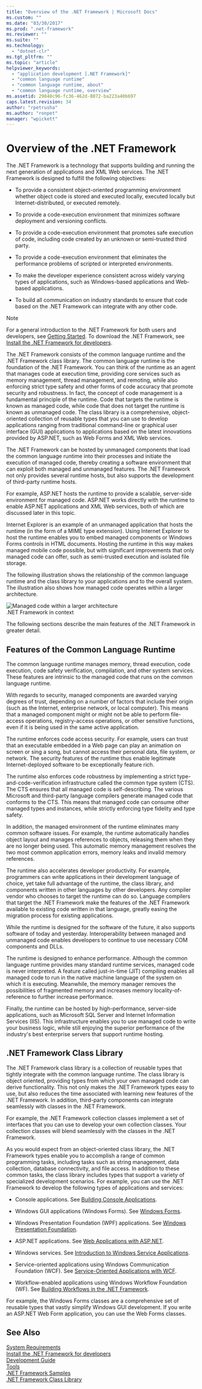 ```yaml
---
title: "Overview of the .NET Framework | Microsoft Docs"
ms.custom: ""
ms.date: "03/30/2017"
ms.prod: ".net-framework"
ms.reviewer: ""
ms.suite: ""
ms.technology: 
  - "dotnet-clr"
ms.tgt_pltfrm: ""
ms.topic: "article"
helpviewer_keywords: 
  - "application development [.NET Framework]"
  - "common language runtime"
  - "common language runtime, about"
  - "common language runtime, overview"
ms.assetid: 29848c96-fc36-462d-8072-ba223a40b697
caps.latest.revision: 34
author: "rpetrusha"
ms.author: "ronpet"
manager: "wpickett"
---
```

# Overview of the .NET Framework
The .NET Framework is a technology that supports building and running the next generation of applications and XML Web services. The .NET Framework is designed to fulfill the following objectives:  
  
-   To provide a consistent object-oriented programming environment whether object code is stored and executed locally, executed locally but Internet-distributed, or executed remotely.  
  
-   To provide a code-execution environment that minimizes software deployment and versioning conflicts.  
  
-   To provide a code-execution environment that promotes safe execution of code, including code created by an unknown or semi-trusted third party.  
  
-   To provide a code-execution environment that eliminates the performance problems of scripted or interpreted environments.  
  
-   To make the developer experience consistent across widely varying types of applications, such as Windows-based applications and Web-based applications.  
  
-   To build all communication on industry standards to ensure that code based on the .NET Framework can integrate with any other code.  
  
> [!NOTE]
>  For a general introduction to the .NET Framework for both users and developers, see [Getting Started](../../../docs/framework/get-started/index.md). To download the .NET Framework, see [Install the .NET Framework for developers](../../../docs/framework/install/guide-for-developers.md).  
  
 The .NET Framework consists of the common language runtime and the .NET Framework class library. The common language runtime is the foundation of the .NET Framework. You can think of the runtime as an agent that manages code at execution time, providing core services such as memory management, thread management, and remoting, while also enforcing strict type safety and other forms of code accuracy that promote security and robustness. In fact, the concept of code management is a fundamental principle of the runtime. Code that targets the runtime is known as managed code, while code that does not target the runtime is known as unmanaged code. The class library is a comprehensive, object-oriented collection of reusable types that you can use to develop applications ranging from traditional command-line or graphical user interface (GUI) applications to applications based on the latest innovations provided by ASP.NET, such as Web Forms and XML Web services.  
  
 The .NET Framework can be hosted by unmanaged components that load the common language runtime into their processes and initiate the execution of managed code, thereby creating a software environment that can exploit both managed and unmanaged features. The .NET Framework not only provides several runtime hosts, but also supports the development of third-party runtime hosts.  
  
 For example, ASP.NET hosts the runtime to provide a scalable, server-side environment for managed code. ASP.NET works directly with the runtime to enable ASP.NET applications and XML Web services, both of which are discussed later in this topic.  
  
 Internet Explorer is an example of an unmanaged application that hosts the runtime (in the form of a MIME type extension). Using Internet Explorer to host the runtime enables you to embed managed components or Windows Forms controls in HTML documents. Hosting the runtime in this way makes managed mobile code possible, but with significant improvements that only managed code can offer, such as semi-trusted execution and isolated file storage.  
  
 The following illustration shows the relationship of the common language runtime and the class library to your applications and to the overall system. The illustration also shows how managed code operates within a larger architecture.  
  
 ![Managed code within a larger architecture](../../../docs/framework/get-started/media/circle.gif "circle")  
.NET Framework in context  
  
 The following sections describe the main features of the .NET Framework in greater detail.  
  
## Features of the Common Language Runtime  
 The common language runtime manages memory, thread execution, code execution, code safety verification, compilation, and other system services. These features are intrinsic to the managed code that runs on the common language runtime.  
  
 With regards to security, managed components are awarded varying degrees of trust, depending on a number of factors that include their origin (such as the Internet, enterprise network, or local computer). This means that a managed component might or might not be able to perform file-access operations, registry-access operations, or other sensitive functions, even if it is being used in the same active application.  
  
 The runtime enforces code access security. For example, users can trust that an executable embedded in a Web page can play an animation on screen or sing a song, but cannot access their personal data, file system, or network. The security features of the runtime thus enable legitimate Internet-deployed software to be exceptionally feature rich.  
  
 The runtime also enforces code robustness by implementing a strict type-and-code-verification infrastructure called the common type system (CTS). The CTS ensures that all managed code is self-describing. The various Microsoft and third-party language compilers generate managed code that conforms to the CTS. This means that managed code can consume other managed types and instances, while strictly enforcing type fidelity and type safety.  
  
 In addition, the managed environment of the runtime eliminates many common software issues. For example, the runtime automatically handles object layout and manages references to objects, releasing them when they are no longer being used. This automatic memory management resolves the two most common application errors, memory leaks and invalid memory references.  
  
 The runtime also accelerates developer productivity. For example, programmers can write applications in their development language of choice, yet take full advantage of the runtime, the class library, and components written in other languages by other developers. Any compiler vendor who chooses to target the runtime can do so. Language compilers that target the .NET Framework make the features of the .NET Framework available to existing code written in that language, greatly easing the migration process for existing applications.  
  
 While the runtime is designed for the software of the future, it also supports software of today and yesterday. Interoperability between managed and unmanaged code enables developers to continue to use necessary COM components and DLLs.  
  
 The runtime is designed to enhance performance. Although the common language runtime provides many standard runtime services, managed code is never interpreted. A feature called just-in-time (JIT) compiling enables all managed code to run in the native machine language of the system on which it is executing. Meanwhile, the memory manager removes the possibilities of fragmented memory and increases memory locality-of-reference to further increase performance.  
  
 Finally, the runtime can be hosted by high-performance, server-side applications, such as Microsoft SQL Server and Internet Information Services (IIS). This infrastructure enables you to use managed code to write your business logic, while still enjoying the superior performance of the industry's best enterprise servers that support runtime hosting.  
  
## .NET Framework Class Library  
 The .NET Framework class library is a collection of reusable types that tightly integrate with the common language runtime. The class library is object oriented, providing types from which your own managed code can derive functionality. This not only makes the .NET Framework types easy to use, but also reduces the time associated with learning new features of the .NET Framework. In addition, third-party components can integrate seamlessly with classes in the .NET Framework.  
  
 For example, the .NET Framework collection classes implement a set of interfaces that you can use to develop your own collection classes. Your collection classes will blend seamlessly with the classes in the .NET Framework.  
  
 As you would expect from an object-oriented class library, the .NET Framework types enable you to accomplish a range of common programming tasks, including tasks such as string management, data collection, database connectivity, and file access. In addition to these common tasks, the class library includes types that support a variety of specialized development scenarios. For example, you can use the .NET Framework to develop the following types of applications and services:  
  
-   Console applications. See [Building Console Applications](../../../docs/standard/building-console-apps.md).  
  
-   Windows GUI applications (Windows Forms). See [Windows Forms](../../../docs/framework/winforms/index.md).  
  
-   Windows Presentation Foundation (WPF) applications. See [Windows Presentation Foundation](../../../docs/framework/wpf/index.md).  
  
-   ASP.NET applications. See [Web Applications with ASP.NET](../../../docs/framework/develop-web-apps-with-aspnet.md).  
  
-   Windows services. See [Introduction to Windows Service Applications](../../../docs/framework/windows-services/introduction-to-windows-service-applications.md).  
  
-   Service-oriented applications using Windows Communication Foundation (WCF). See [Service-Oriented Applications with WCF](../../../docs/framework/wcf/index.md).  
  
-   Workflow-enabled applications using Windows Workflow Foundation (WF). See [Building Workflows in the .NET Framework](http://msdn.microsoft.com/en-us/cbf3880f-dc7b-466d-b808-1109b1223f4a).  
  
 For example, the Windows Forms classes are a comprehensive set of reusable types that vastly simplify Windows GUI development. If you write an ASP.NET Web Form application, you can use the Web Forms classes.  
  
## See Also  
 [System Requirements](../../../docs/framework/get-started/system-requirements.md)   
 [Install the .NET Framework for developers](../../../docs/framework/install/guide-for-developers.md)   
 [Development Guide](../../../docs/framework/development-guide.md)   
 [Tools](../../../docs/framework/tools/index.md)   
 [.NET Framework Samples](http://msdn.microsoft.com/en-us/177055f8-4a1f-43e7-aee6-995c196079b1)   
 [.NET Framework Class Library](http://go.microsoft.com/fwlink/?LinkID=227195)